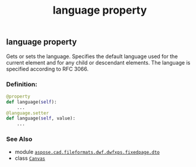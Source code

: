 ﻿---
title: language property
second_title: Aspose.CAD for Python via .NET API References
description: 
type: docs
weight: 120
url: /python-net/aspose.cad.fileformats.dwf.dwfxps.fixedpage.dto/canvas/language/
is_root: false
---

## language property


Gets or sets the language.
Specifies the default language used for the current element and for any child or descendant elements.
The language is specified according to RFC 3066.
### Definition:
```python
@property
def language(self):
    ...
@language.setter
def language(self, value):
    ...
```

### See Also
* module [`aspose.cad.fileformats.dwf.dwfxps.fixedpage.dto`](../../)
* class [`Canvas`](/cad/python-net/aspose.cad.fileformats.dwf.dwfxps.fixedpage.dto/canvas)
